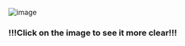 ![image](https://github.com/LongTran15200/LeetC-CWars-Cchef-etc/assets/128632373/6a648632-9948-446a-a9cf-f727d64b7107)

### !!!Click on the image to see it more clear!!!
